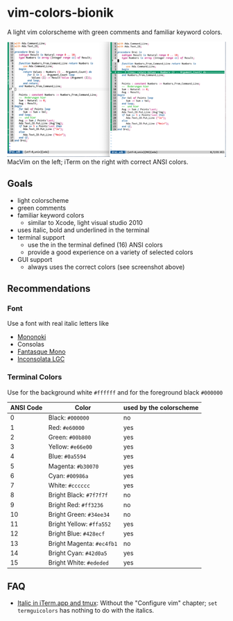 # vim-colors-bionik
A light vim colorscheme with green comments and familiar keyword colors.

![screenshot](Screenshot.png)
MacVim on the left; iTerm on the right with correct ANSI colors.

## Goals
* light colorscheme
* green comments
* familiar keyword colors 
    - similar to Xcode, light visual studio 2010
* uses italic, bold and underlined in the terminal
* terminal support
    - use the in the terminal defined (16) ANSI colors
    - provide a good experience on a variety of selected colors
* GUI support
    - always uses the correct colors (see screenshot above)

## Recommendations
### Font
Use a font with real italic letters like
* [Mononoki](http://madmalik.github.io/mononoki/)
* Consolas
* [Fantasque Mono](https://github.com/belluzj/fantasque-sans)
* [Inconsolata LGC](https://github.com/MihailJP/Inconsolata-LGC/releases)

### Terminal Colors

Use for the background white `#ffffff` and for the foreground black `#000000`

| ANSI Code | Color                     | used by the colorscheme |
|-----------|---------------------------|-------------------------|
| 0         | Black: `#000000`          | no                      |
| 1         | Red: `#e60000`            | yes                     |
| 2         | Green: `#00b800`          | yes                     |
| 3         | Yellow: `#e66e00`         | yes                     |
| 4         | Blue: `#0a5594`           | yes                     |
| 5         | Magenta: `#b30070`        | yes                     |
| 6         | Cyan: `#00986a`           | yes                     |
| 7         | White: `#cccccc`          | yes                     |
| 8         | Bright Black: `#7f7f7f`   | no                      |
| 9         | Bright Red: `#ff3236`     | no                      |
| 10        | Bright Green: `#34ee34`   | no                      |
| 11        | Bright Yellow: `#ffa552`  | yes                     |
| 12        | Bright Blue: `#428ecf`    | yes                     |
| 13        | Bright Magenta: `#ec4fb1` | no                      |
| 14        | Bright Cyan: `#42d0a5`    | yes                     |
| 15        | Bright White: `#ededed`   | yes                     |


## FAQ
* [Italic in iTerm.app and tmux](https://medium.com/@dubistkomisch/how-to-actually-get-italics-and-true-colour-to-work-in-iterm-tmux-vim-9ebe55ebc2be): Without the "Configure vim" chapter;  `set termguicolors` has nothing to do with the italics.
